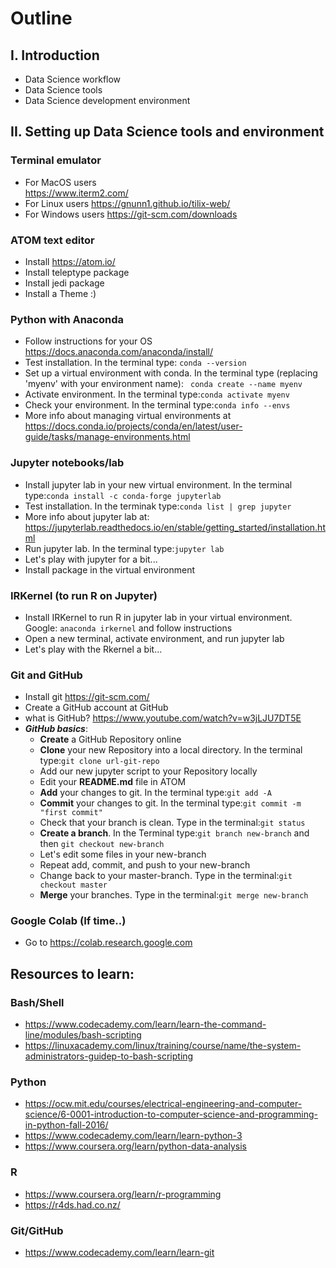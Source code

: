 
# Outline

## I. Introduction
- Data Science workflow
- Data Science tools
- Data Science development environment

## II. Setting up Data Science tools and environment

### Terminal emulator  
- For MacOS users  
https://www.iterm2.com/  
- For Linux users
https://gnunn1.github.io/tilix-web/
- For Windows users
https://git-scm.com/downloads

### ATOM text editor
- Install  https://atom.io/
- Install teleptype package
- Install jedi package
- Install a Theme :)

### Python with Anaconda

- Follow instructions for your OS https://docs.anaconda.com/anaconda/install/
- Test installation. In the terminal type:  ```conda --version```  
- Set up a virtual environment with conda. In the terminal type (replacing 'myenv' with your environment name): ``` conda create --name myenv```
- Activate environment. In the terminal type:```conda activate myenv```
- Check your environment. In the terminal type:```conda info --envs```
- More info about managing virtual environments at https://docs.conda.io/projects/conda/en/latest/user-guide/tasks/manage-environments.html

### Jupyter notebooks/lab   

- Install jupyter lab in your new virtual environment. In the terminal type:```conda install -c conda-forge jupyterlab```
- Test installation. In the terminak type:```conda list | grep jupyter```
- More info about jupyter lab at: https://jupyterlab.readthedocs.io/en/stable/getting_started/installation.html
- Run jupyter lab. In the terminal type:```jupyter lab```
- Let's play with jupyter for a bit...
- Install package in the virtual environment

### IRKernel (to run R on Jupyter)
- Install IRKernel to run R in jupyter lab in your virtual environment. Google: ```anaconda irkernel``` and follow instructions
- Open a new terminal, activate environment, and run jupyter lab
- Let's play with the Rkernel a bit...

### Git and GitHub
- Install git https://git-scm.com/
- Create a GitHub account at GitHub
- what is GitHub? https://www.youtube.com/watch?v=w3jLJU7DT5E
- ***GitHub basics***:  
  - **Create** a GitHub Repository online
  - **Clone** your new Repository into a local directory. In the terminal type:```git clone url-git-repo```
  - Add our new jupyter script to your Repository locally
  - Edit your **README.md** file in ATOM
  - **Add** your changes to git. In the terminal type:```git add -A```
  - **Commit** your changes to git. In the terminal type:```git commit -m "first commit"```
  - Check that your branch is clean. Type in the terminal:```git status```
  - **Create a branch**. In the Terminal type:```git branch new-branch``` and then ```git checkout new-branch```
  - Let's edit some files in your new-branch
  - Repeat add, commit, and push to your new-branch
  - Change back to your master-branch. Type in the terminal:```git checkout master```
  - **Merge** your branches. Type in the terminal:```git merge new-branch```

### Google Colab (If time..)
- Go to https://colab.research.google.com


## Resources to learn:
### Bash/Shell
- https://www.codecademy.com/learn/learn-the-command-line/modules/bash-scripting
- https://linuxacademy.com/linux/training/course/name/the-system-administrators-guidep-to-bash-scripting

### Python
- https://ocw.mit.edu/courses/electrical-engineering-and-computer-science/6-0001-introduction-to-computer-science-and-programming-in-python-fall-2016/
- https://www.codecademy.com/learn/learn-python-3
- https://www.coursera.org/learn/python-data-analysis

### R
- https://www.coursera.org/learn/r-programming
- https://r4ds.had.co.nz/

### Git/GitHub
- https://www.codecademy.com/learn/learn-git
